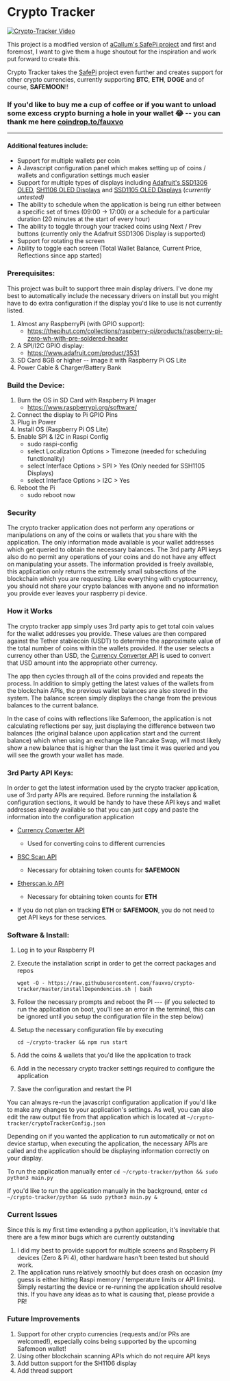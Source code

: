 # Crypto Tracker

[![Crypto-Tracker Video](https://img.youtube.com/vi/Dk3PGryk1vc/0.jpg)](https://www.youtube.com/watch?v=Dk3PGryk1vc)

This project is a modified version of [aCallum's SafePi project](https://github.com/aCallum/SafePi) and first and foremost, I want to give them a huge shoutout for the inspiration and work put forward to create this.

Crypto Tracker takes the [SafePi](https://github.com/aCallum/SafePi) project even further and creates support for other crypto currencies, currently supporting **BTC**, **ETH**, **DOGE** and of course, **SAFEMOON**!!

### If you'd like to buy me a cup of coffee or if you want to unload some excess crypto burning a hole in your wallet 😂 -- you can thank me here [coindrop.to/fauxvo](https://coindrop.to/fauxvo)

---

#### Additional features include:

- Support for multiple wallets per coin
- A Javascript configuration panel which makes setting up of coins / wallets and configuration settings much easier
- Support for multiple types of displays including [Adafruit's SSD1306 OLED](https://www.adafruit.com/product/3531), [SH1106 OLED Displays](https://www.waveshare.com/wiki/1.3inch_OLED_HAT) and [SSD1105 OLED Displays](https://thepihut.com/collections/raspberry-pi-screens/products/128x32-2-23inch-oled-display-hat-for-raspberry-pi) (_currently untested)_
- The ability to schedule when the application is being run either between a specific set of times (09:00 -> 17:00) or a schedule for a particular duration (20 minutes at the start of every hour)
- The ability to toggle through your tracked coins using Next / Prev buttons (currently only the Adafruit SSD1306 Display is supported)
- Support for rotating the screen
- Ability to toggle each screen (Total Wallet Balance, Current Price, Reflections since app started)

### Prerequisites:

This project was built to support three main display drivers. I've done my best to automatically include the necessary drivers on install but you might have to do extra configuration if the display you'd like to use is not currently listed.

1. Almost any RaspberryPi (with GPIO support):
   - https://thepihut.com/collections/raspberry-pi/products/raspberry-pi-zero-wh-with-pre-soldered-header
2. A SPI/I2C GPIO display:
   - https://www.adafruit.com/product/3531
3. SD Card 8GB or higher -- image it with Raspberry Pi OS Lite
4. Power Cable & Charger/Battery Bank

### Build the Device:

1. Burn the OS in SD Card with Raspberry Pi Imager
   - https://www.raspberrypi.org/software/
2. Connect the display to Pi GPIO Pins
3. Plug in Power
4. Install OS (Raspberry Pi OS Lite)
5. Enable SPI & I2C in Raspi Config
   - sudo raspi-config
   - select Localization Options > Timezone (needed for scheduling functionality)
   - select Interface Options > SPI > Yes (Only needed for SSH1105 Displays)
   - select Interface Options > I2C > Yes
6. Reboot the Pi
   - sudo reboot now

### Security

The crypto tracker application does not perform any operations or manipulations on any of the coins or wallets that you share with the application. The only information made available is your wallet addresses which get queried to obtain the necessary balances. The 3rd party API keys also do no permit any operations of your coins and do not have any effect on manipulating your assets. The information provided is freely available, this application only returns the extremely small subsections of the blockchain which you are requesting. Like everything with cryptocurrency, you should not share your crypto balances with anyone and no information you provide ever leaves your raspberry pi device.

### How it Works

The crypto tracker app simply uses 3rd party apis to get total coin values for the wallet addresses you provide. These values are then compared against the Tether stablecoin (USDT) to determine the approximate value of the total number of coins within the wallets provided. If the user selects a currency other than USD, the [Currency Converter API](https://free.currencyconverterapi.com/free-api-key) is used to convert that USD amount into the appropriate other currency.

The app then cycles through all of the coins provided and repeats the process. In addition to simply getting the latest values of the wallets from the blockchain APIs, the previous wallet balances are also stored in the system. The balance screen simply displays the change from the previous balances to the current balance.

In the case of coins with reflections like Safemoon, the application is not calculating reflections per say, just displaying the difference between two balances (the original balance upon application start and the current balance) which when using an exchange like Pancake Swap, will most likely show a new balance that is higher than the last time it was queried and you will see the growth your wallet has made.

### 3rd Party API Keys:

In order to get the latest information used by the crypto tracker application, use of 3rd party APIs are required. Before running the installation & configuration sections, it would be handy to have these API keys and wallet addresses already available so that you can just copy and paste the information into the configuration application

- [Currency Converter API](https://free.currencyconverterapi.com/free-api-key)
  - Used for converting coins to different currencies
- [BSC Scan API](https://bscscan.com/register)
  - Necessary for obtaining token counts for **SAFEMOON**
- [Etherscan.io API](https://etherscan.io/register)

  - Necessary for obtaining token counts for **ETH**

- If you do not plan on tracking **ETH** or **SAFEMOON**, you do not need to get API keys for these services.

### Software & Install:

1. Log in to your Raspberry PI
2. Execute the installation script in order to get the correct packages and repos

   `wget -O - https://raw.githubusercontent.com/fauxvo/crypto-tracker/master/installDependencies.sh | bash`

3. Follow the necessary prompts and reboot the PI --- (if you selected to run the application on boot, you'll see an error in the terminal, this can be ignored until you setup the configuration file in the step below)
4. Setup the necessary configuration file by executing

   `cd ~/crypto-tracker && npm run start`

5. Add the coins & wallets that you'd like the application to track
6. Add in the necessary crypto tracker settings required to configure the application
7. Save the configuration and restart the PI

You can always re-run the javascript configuration application if you'd like to make any changes to your application's settings. As well, you can also edit the raw output file from that application which is located at `~/crypto-tracker/cryptoTrackerConfig.json`

Depending on if you wanted the application to run automatically or not on device startup, when executing the application, the necessary APIs are called and the application should be displaying information correctly on your display.

To run the application manually enter
`cd ~/crypto-tracker/python && sudo python3 main.py`

If you'd like to run the application manually in the background, enter
`cd ~/crypto-tracker/python && sudo python3 main.py &`

### Current Issues

Since this is my first time extending a python application, it's inevitable that there are a few minor bugs which are currently outstanding

1. I did my best to provide support for multiple screens and Raspberry Pi devices (Zero & Pi 4), other hardware hasn't been tested but should work.
2. The application runs relatively smoothly but does crash on occasion (my guess is either hitting Raspi memory / temperature limits or API limits). Simply restarting the device or re-running the application should resolve this. If you have any ideas as to what is causing that, please provide a PR!

### Future Improvements

1. Support for other crypto currencies (requests and/or PRs are welcomed!), especially coins being supported by the upcoming Safemoon wallet!
2. Using other blockchain scanning APIs which do not require API keys
3. Add button support for the SH1106 display
4. Add thread support
